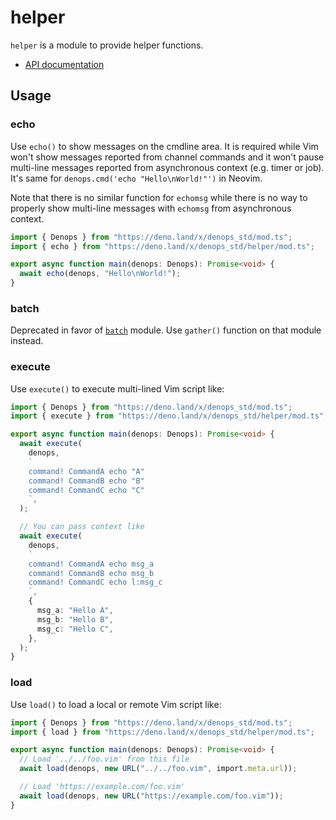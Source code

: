 # helper

`helper` is a module to provide helper functions.

- [API documentation](https://doc.deno.land/https/deno.land/x/denops_std/helper/mod.ts)

## Usage

### echo

Use `echo()` to show messages on the cmdline area. It is required while Vim
won't show messages reported from channel commands and it won't pause multi-line
messages reported from asynchronous context (e.g. timer or job). It's same for
`denops.cmd('echo "Hello\nWorld!"')` in Neovim.

Note that there is no similar function for `echomsg` while there is no way to
properly show multi-line messages with `echomsg` from asynchronous context.

```typescript
import { Denops } from "https://deno.land/x/denops_std/mod.ts";
import { echo } from "https://deno.land/x/denops_std/helper/mod.ts";

export async function main(denops: Denops): Promise<void> {
  await echo(denops, "Hello\nWorld!");
}
```

### batch

Deprecated in favor of [`batch`](./batch/README.md) module. Use `gather()`
function on that module instead.

### execute

Use `execute()` to execute multi-lined Vim script like:

```typescript
import { Denops } from "https://deno.land/x/denops_std/mod.ts";
import { execute } from "https://deno.land/x/denops_std/helper/mod.ts";

export async function main(denops: Denops): Promise<void> {
  await execute(
    denops,
    `
    command! CommandA echo "A"
    command! CommandB echo "B"
    command! CommandC echo "C"
    `,
  );

  // You can pass context like
  await execute(
    denops,
    `
    command! CommandA echo msg_a
    command! CommandB echo msg_b
    command! CommandC echo l:msg_c
    `,
    {
      msg_a: "Hello A",
      msg_b: "Hello B",
      msg_c: "Hello C",
    },
  );
}
```

### load

Use `load()` to load a local or remote Vim script like:

```typescript
import { Denops } from "https://deno.land/x/denops_std/mod.ts";
import { load } from "https://deno.land/x/denops_std/helper/mod.ts";

export async function main(denops: Denops): Promise<void> {
  // Load '../../foo.vim' from this file
  await load(denops, new URL("../../foo.vim", import.meta.url));

  // Load 'https://example.com/foo.vim'
  await load(denops, new URL("https://example.com/foo.vim"));
}
```
